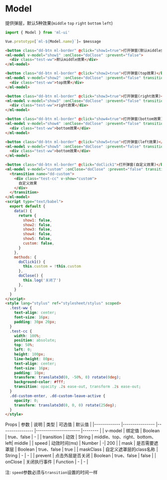 # Model

提供弹层，默认5种效果(`middle` `top` `right` `bottom` `left`)
```js
import { Model } from 'ml-ui'

Vue.prototype[`ml-${Model.name}`]= $message
```

```html
<button class="dd-btn ml-border" @click="show1=true">打开弹窗(默认middle效果)</button>
<ml-model v-model="show1" :onClose="doClose" :prevent="false">
  <div class="test-ww">默认middle效果</div>
</ml-model>

<button class="dd-btn ml-border" @click="show2=true">打开弹窗(top效果)</button>
<ml-model v-model="show2" :onClose="doClose" :prevent="false" transition="top">
  <div class="test-ww">top效果</div>
</ml-model>

<button class="dd-btn ml-border" @click="show3=true">打开弹窗(right效果)</button>
<ml-model v-model="show3" :onClose="doClose" :prevent="false" transition="right">
  <div class="test-ww">right效果</div>
</ml-model>

<button class="dd-btn ml-border" @click="show4=true">打开弹窗(bottom效果)</button>
<ml-model v-model="show4" :onClose="doClose" :prevent="false" transition="bottom">
  <div class="test-ww">bottom效果</div>
</ml-model>

<button class="dd-btn ml-border" @click="show5=true">打开弹窗(left效果)</button>
<ml-model v-model="show5" :onClose="doClose" :prevent="false" transition="left">
  <div class="test-ww">bottom效果</div>
</ml-model>

<button class="dd-btn ml-border" @click="doClick1">打开弹窗(自定义效果)</button>
<ml-model v-model="custom" :onClose="doClose" :prevent="false" transition="dd-custom">
  <transition name="dd-custom">
    <div class="test-cc" v-show="custom">
      自定义效果
    </div>
  </transition>
</ml-model>
<script type="text/babel">
  export default {
    data() {
      return {
        show1: false,
        show2: false,
        show3: false,
        show4: false,
        show5: false,
        custom: false,
      }
    },
    methods: {
      doClick1() {
        this.custom = !this.custom
      },
      doClose() {
        this.log('关闭了')
      },
    }
  }
</script>
<style lang="stylus" ref="stylesheet/stylus" scoped>
  .test-ww {
    text-align: center;
    font-size: 16px;
    padding: 30px 20px;
  }
  .test-cc {
    width: 100%;
    position: absolute;
    top: 50%;
    left: 0;
    height: 100px;
    line-height: 80px;
    text-align: center;
    font-size: 16px;
    padding: 10px;
    transform: translate3d(0, -50%, 0) rotate(0deg);
    background-color: #fff;
    transition: opacity .2s ease-out, transform .2s ease-out;
  }
  .dd-custom-enter, .dd-custom-leave-active {
    opacity: 0;
    transform: translate3d(0, 0, 0) rotate(25deg);
  }
</style>
```
Props
| 参数          | 说明            | 类型            | 可选值                 | 默认值   |
|------------- |---------------- |---------------- |---------------------- |-------- |
| v-model       | 绑定值   | Boolean  | true、false | - |
| transition       | 动效   | String | middle、top、right、bottom、left| middle |
| speed       | 动效时间(ms)   | Number | -| 200 |
| mask    | 是否需要遮罩层   | Boolean  | true、false | true |
| maskClass    | 自定义遮罩层的class名称   | String  | - | - |
| prevent    | 点击外层是否关闭   | Boolean  | true、false | false |
| onClose    | 关闭执行事件   | Function  | - | - |

注: `speed`参数必须与`transition`设置的时间一样
